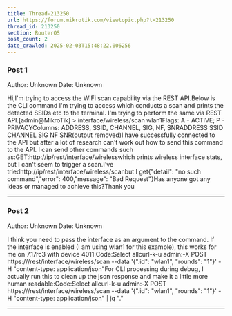 ```yaml
---
title: Thread-213250
url: https://forum.mikrotik.com/viewtopic.php?t=213250
thread_id: 213250
section: RouterOS
post_count: 2
date_crawled: 2025-02-03T15:48:22.006256
---
```


### Post 1
Author: Unknown
Date: Unknown

Hi,I'm trying to access the WiFi scan capability via the REST API.Below is the CLI command I'm trying to access which conducts a scan and prints the detected SSIDs etc to the terminal. I'm trying to perform the same via REST API.[admin@MikroTik] > interface/wireless/scan wlan1Flags: A - ACTIVE; P - PRIVACYColumns: ADDRESS, SSID, CHANNEL, SIG, NF, SNRADDRESS            SSID                 CHANNEL               SIG   NF    SNR(output removed)I have successfully connected to the API but after a lot of research can't work out how to send this command to the API. I can send other commands such as:GET:http://ip/rest/interface/wirelesswhich prints wireless interface stats, but I can't seem to trigger a scan.I've triedhttp://ip/rest/interface/wireless/scanbut I get{"detail": "no such command","error": 400,"message": "Bad Request"}Has anyone got any ideas or managed to achieve this?Thank you

---
### Post 2
Author: Unknown
Date: Unknown

I think you need to pass the interface as an argument to the command.  If the interface is enabled (I am using wlan1 for this example), this works for me on 7.17rc3 with device 4011:Code:Select allcurl-k-u admin:<password>-X POST https://<ip>/rest/interface/wireless/scan --data '{".id": "wlan1", "rounds": "1"}' -H "content-type: application/json"For CLI processing during debug, I actually run this to clean up the json response and make it a little more human readable:Code:Select allcurl-k-u admin:<password>-X POST https://<ip>/rest/interface/wireless/scan --data '{".id": "wlan1", "rounds": "1"}' -H "content-type: application/json" | jq "."

---
